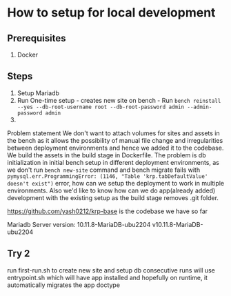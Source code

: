 # How to setup for local development

## Prerequisites
1. Docker

## Steps
1. Setup Mariadb
2. Run One-time setup - creates new site on bench - Run `bench reinstall --yes --db-root-username root --db-root-password admin --admin-password admin`
3.





Problem statement
We don't want to attach volumes for sites and assets in the bench as it allows the possibility of manual file change and irregularities between deployment environments and hence we added it to the codebase. We build the assets in the build stage in Dockerfile. The problem is db initialization in initial bench setup in different deployment environments, as we don't run `bench new-site` command and bench migrate fails with `pymysql.err.ProgrammingError: (1146, "Table 'krp.tabDefaultValue' doesn't exist")` error, how can we setup the deployment to work in multiple environments. Also we'd like to know how can we do app(already added) development with the existing setup as the build stage removes .git folder.

https://github.com/yash0212/krp-base is the codebase we have so far

Mariadb Server version: 10.11.8-MariaDB-ubu2204 v10.11.8-MariaDB-ubu2204



## Try 2
run first-run.sh to create new site and setup db
consecutive runs will use entrypoint.sh which will have app installed and hopefully on runtime, it automatically migrates the app doctype